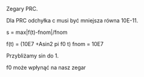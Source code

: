 Zegary PRC.

Dla PRC odchyłka c musi być mniejsza równa 10E-11.

s = max|f(t)-fnom|/fnom

f(t) = (10E7 +Asin2 pi f0 t)
fnom = 10E7

Przybliżamy sin do 1.

f0 może wpłynąć na nasz zegar
